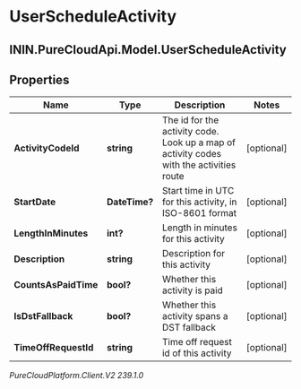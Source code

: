 # UserScheduleActivity

## ININ.PureCloudApi.Model.UserScheduleActivity

## Properties

|Name | Type | Description | Notes|
|------------ | ------------- | ------------- | -------------|
| **ActivityCodeId** | **string** | The id for the activity code.  Look up a map of activity codes with the activities route | [optional] |
| **StartDate** | **DateTime?** | Start time in UTC for this activity, in ISO-8601 format | [optional] |
| **LengthInMinutes** | **int?** | Length in minutes for this activity | [optional] |
| **Description** | **string** | Description for this activity | [optional] |
| **CountsAsPaidTime** | **bool?** | Whether this activity is paid | [optional] |
| **IsDstFallback** | **bool?** | Whether this activity spans a DST fallback | [optional] |
| **TimeOffRequestId** | **string** | Time off request id of this activity | [optional] |



_PureCloudPlatform.Client.V2 239.1.0_

